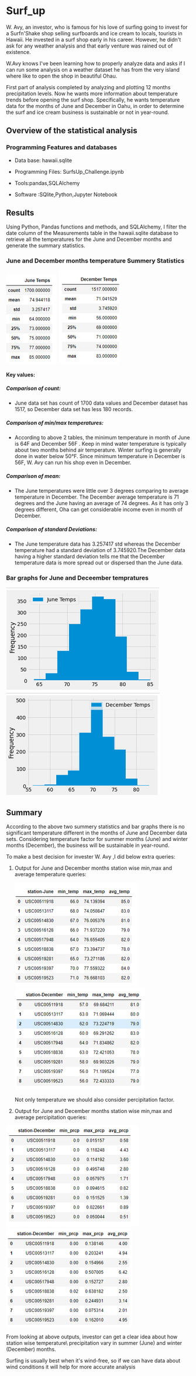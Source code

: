 # Surf_up
W. Avy, an investor, who is famous for his love of surfing going to invest for a Surfn'Shake shop selling surfboards and ice cream to locals, tourists in Hawaii. He invested in a surf shop early in his career. However, he didn't ask for any weather analysis and that early venture was rained out of existence.

W.Avy knows I've been learning how to properly analyze data and asks if I can run some analysis on a weather dataset he has from the very island where like to open the shop in beautiful Ohau.

First part of analysis completed by analyzing and plotting 12 months precipitation levels. Now he wants more information about temperature trends before opening the surf shop. Specifically, he wants temperature data for the months of June and December in Oahu, in order to determine the surf and ice cream business is sustainable or not in year-round.

## Overview of the statistical analysis

### Programming Features and databases

 - Data base: hawaii.sqlite
 
 - Programming Files: SurfsUp_Challenge.ipynb

 - Tools:pandas,SQLAlchemy

 - Software :SQlite,Python,Jupyter Notebook

## Results

Using Python, Pandas functions and methods, and SQLAlchemy, I filter the date column of the Measurements table in the hawaii.sqlite database to retrieve all the temperatures for the  June and December months and generate the summary statistics.

### June and December months temperature Summery Statistics

![](Resources/Junedsc.PNG)   ![](Resources/Decdsc.PNG)

#### Key values:

##### Comparison of count:

- June data set has count of 1700 data values and December dataset has 1517, so December data set has less 180 records.

##### Comparison of min/max temperatures:

- According to above 2 tables, the minimum temperature in month of June is 64F and December 56F .
Keep in mind water temperature is typically about two months behind air temperature. Winter surfing is generally done in water below 50°F.
Since minimum temperature in December is 56F, W. Avy  can run his shop even in December.

##### Comparison of mean:

- The June temperatures were little over 3 degrees comparing to average temperature in December.
The December average temperature is 71 degrees and the June having an average of 74 degrees.
As it has only 3 degrees different, Oha can get considerable income even in month of December.

##### Comparison of standard Deviations:

- The June temperature data has 3.257417 std whereas the December temperature had a standard deviation of 3.745920.The December data having a higher standard deviation tells me that the December temperature data is more spread out or dispersed than the June data.

### Bar graphs for June and Deceember tempratures

![](Resources/jenebar.PNG)  ![](Resources/decbar.PNG)

## Summary
According to the above two summery statistics and bar graphs there is no significant temperature different in the months of June and December data sets. Considering temperature factor for summer months (June) and winter months (December), the business will be sustainable in year-round.

To make a best decision for invester W. Avy ,I did below extra queries: 

1) Output for  June and December  months station wise min,max and average temperature queries:

   
   ![](Resources/minmaxjuneO.PNG)   ![](Resources/minmaxdecO.PNG)
   
   Not only temperature we should also consider percipitation factor.
   
 2) Output for  June and December  months station wise min,max and average percipitation queries:
 
   ![](Resources/avgpercjune.PNG)     ![](Resources/avgpercpdec.PNG)
   
   From looking at above outputs, investor can get a clear idea about how station wise temperature\ precipitation vary in summer (June) and winter (December) months.
   
Surfing is usually best when it's wind-free, so if we can have data about wind conditions it will help for more accurate analysis 
   
   
